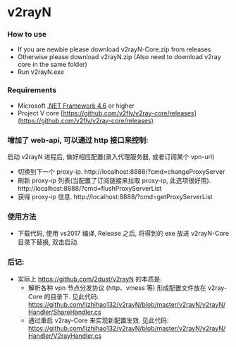 # v2rayN

### How to use
- If you are newbie please download v2rayN-Core.zip from releases
- Otherwise please download v2rayN.zip (Also need to download v2ray core in the same folder)
- Run v2rayN.exe

### Requirements  
- Microsoft [.NET Framework 4.6](https://docs.microsoft.com/zh-cn/dotnet/framework/install/guide-for-developers) or higher
- Project V core [https://github.com/v2fly/v2ray-core/releases](https://github.com/v2fly/v2ray-core/releases)


### 增加了 web-api, 可以通过 http 接口来控制:
启动 v2rayN 进程后, 做好相应配置(录入代理服务器, 或者订阅某个 vpn-url)
- 切换到下一个 proxy-ip. http://localhost:8888/?cmd=changeProxyServer
- 刷新 proxy-ip 列表(当配置了订阅链接来拉取 proxy-ip, 此选项很好用). http://localhost:8888/?cmd=flushProxyServerList
- 获得 proxy-ip 信息. http://localhost:8888/?cmd=getProxyServerList


### 使用方法
- 下载代码, 使用 vs2017 编译, Release 之后, 将得到的 exe 放进 v2rayN-Core 目录下替换, 双击启动.


### 后记:
- 实际上 https://github.com/2dust/v2rayN 的本质是:
    - 解析各种 vpn 节点分发协议 (http、vmess 等) 形成配置文件放在 v2ray-Core 的目录下. 见此代码: https://github.com/lizhihao132/v2rayN/blob/master/v2rayN/v2rayN/Handler/ShareHandler.cs
    - 通过重启 v2ray-Core 来实现新配置生效. 见此代码:
        https://github.com/lizhihao132/v2rayN/blob/master/v2rayN/v2rayN/Handler/V2rayHandler.cs